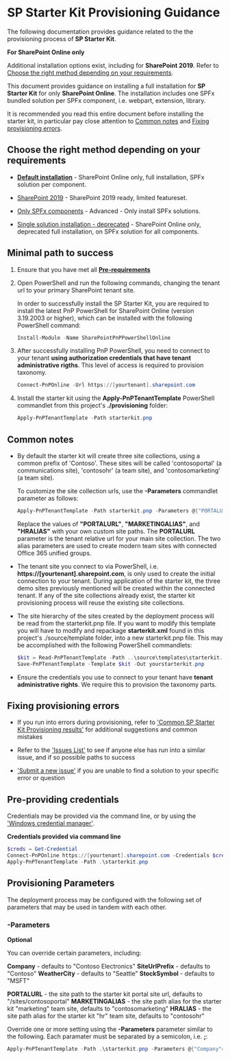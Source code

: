 # SP Starter Kit Provisioning Guidance

The following documentation provides guidance related to the the provisioning process of **SP Starter Kit**.

**For SharePoint Online only**

Additional installation options exist, including for **SharePoint 2019**. Refer to [Choose the right method depending on your requirements](#choose-the-right-method-depending-on-your-requirements).

This document provides guidance on installing a full installation for **SP Starter Kit** for only **SharePoint Online**. The installation includes one SPFx bundled solution per SPFx component, i.e. webpart, extension, library.

It is recommended you read this entire document before installing the starter kit, in particular pay close attention to [Common notes](#common-notes) and [Fixing provisioning errors](#fixing-provisioning-errors).

## Choose the right method depending on your requirements

- **[Default installation](#minimal-path-to-success)** - SharePoint Online only, full installation, SPFx solution per component.

- [SharePoint 2019](../readme-sp2019.md) - SharePoint 2019 ready, limited featureset.

- [Only SPFx components](../readme-spfx-only.md) - Advanced - Only install SPFx solutions.

- [Single solution installation - deprecated](../readme-single-solution.md) - SharePoint Online only, deprecated full installation, on SPFx solution for all components.

## Minimal path to success

1. Ensure that you have met all **[Pre-requirements](../readme.md#pre-requirements)**

2. Open PowerShell and run the following commands, changing the tenant url to your primary SharePoint tenant site.

   In order to successfully install the SP Starter Kit, you are required to install the latest PnP PowerShell for SharePoint Online (version 3.19.2003 or higher), which can be installed with the following PowerShell command:

   ```powershell
   Install-Module -Name SharePointPnPPowerShellOnline
   ```

3. After successfully installing PnP PowerShell, you need to connect to your tenant **using authorization credentials that have tenant administrative rigths**. This level of access is required to provision taxonomy.

   ```powershell
   Connect-PnPOnline -Url https://[yourtenant].sharepoint.com
   ```

4. Install the starter kit using the **Apply-PnPTenantTemplate** PowerShell commandlet from this project's **./provisioning** folder:

   ```powershell
   Apply-PnPTenantTemplate -Path starterkit.pnp
   ```

## Common notes

- By default the starter kit will create three site collections, using a common prefix of 'Contoso'. These sites will be called 'contosoportal' (a communications site), 'contosohr' (a team site), and 'contosomarketing' (a team site). 

  To customize the site collection urls, use the **-Parameters** commandlet parameter as follows:

  ```powershell
  Apply-PnPTenantTemplate -Path starterkit.pnp -Parameters @{"PORTALURL"="/sites/contosoportal"; "MARKETINGALIAS"="contosomarketing";   "HRALIAS"="contosohr" }
  ```

  Replace the values of **"PORTALURL"**, **"MARKETINGALIAS"**, and **"HRALIAS"** with your own custom site paths. The **PORTALURL** parameter is the tenant relative url for your main site collection. The two alias parameters are used to create modern team sites with connected Office 365 unified groups.

- The tenant site you connect to via PowerShell, i.e. **https://[yourtenant].sharepoint.com**, is only used to create the initial connection to your tenant. During application of the starter kit, the three demo sites previously mentioned will be created within the connected tenant. If any of the site collections already exist, the starter kit provisioning process will reuse the existing site collections.

- The site hierarchy of the sites created by the deployment process will be read from the starterkit.pnp file. If you want to modify this template you will have to modify and repackage **starterkit.xml** found in this project's ./source/template folder, into a new starterkit.pnp file. This may be accomplished with the following PowerShell commandlets:

  ```powershell
  $kit = Read-PnPTenantTemplate -Path ..\source\templates\starterkit.xml
  Save-PnPTenantTemplate -Template $kit -Out yourstarterkit.pnp
  ```

- Ensure the credentials you use to connect to your tenant have **tenant administrative rights**. We require this to provision the taxonomy parts.

## Fixing provisioning errors

- If you run into errors during provisioning, refer to ['Common SP Starter Kit Provisioning results'](../documentation/common-provision-results.md) for additional suggestions and common mistakes

- Refer to the ['Issues List'](https://github.com/SharePoint/sp-starter-kit/issues) to see if anyone else has run into a similar issue, and if so possible paths to success

- ['Submit a new issue'](https://github.com/SharePoint/sp-starter-kit/issues) if you are unable to find a solution to your specific error or question

## Pre-providing credentials

Credentials may be provided via the command line, or by using the ['Windows credential manager'](https://www.youtube.com/watch?v=w7NJ_qTK1l8).

**Credentials provided via command line**

```powershell
$creds = Get-Credential
Connect-PnPOnline https://[yourtenant].sharepoint.com -Credentials $creds
Apply-PnPTenantTemplate -Path .\starterkit.pnp
```

## Provisioning Parameters

The deployment process may be configured with the following set of parameters that may be used in tandem with each other.

### -Parameters ###

**Optional**

You can override certain parameters, including:

**Company** - defaults to "Contoso Electronics"
**SiteUrlPrefix** - defaults to "Contoso"
**WeatherCity** - defaults to "Seattle"
**StockSymbol** - defaults to "MSFT"

**PORTALURL** - the site path to the starter kit portal site url, defaults to "/sites/contosoportal"
**MARKETINGALIAS** - the site path alias for the starter kit "marketing" team site, defaults to "contosomarketing"
**HRALIAS** - the site path alias for the starter kit "hr" team site, defaults to "contosohr"

Override one or more setting using the **-Parameters** parameter similar to the following. Each paramater must be separated by a semicolon, i.e. **;**:

```powershell
Apply-PnPTenantTemplate -Path .\starterkit.pnp -Parameters @{"Company"="Your Company Name";"SiteUrlPrefix"="YourCompany";"WeatherCity"="Stockholm"}
```